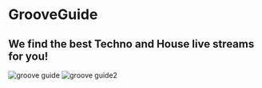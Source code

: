 # GrooveGuide
## We find the best Techno and House live streams for you! 
![groove guide](https://i.imgur.com/ReRZgjy.png)
![groove guide2](https://i.imgur.com/xSNAgWb.png)

